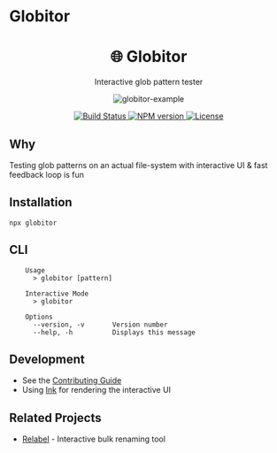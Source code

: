# Globitor

<h1 align="center">🌐 Globitor</h1>
<p align="center">Interactive glob pattern tester</p>
<p align="center">
  <img src="https://user-images.githubusercontent.com/11733036/111021463-1778d680-83d5-11eb-8f75-5e16419f1277.gif" alt="globitor-example"/>
</p>
<p align="center">
  <a href="https://github.com/ranyitz/globitor/actions/workflows/node.js.yml">
   <img src="https://img.shields.io/github/workflow/status/ranyitz/globitor/Node.js%20CI?style=for-the-badge" alt="Build Status" />
  </a>
  <a aria-label="NPM version" href="https://www.npmjs.com/package/globitor">
    <img alt="NPM version" src="https://img.shields.io/npm/v/globitor.svg?style=for-the-badge">
  </a>
  <a aria-label="License" href="https://github.com/ranyitz/globitor/blob/master/LICENSE">
    <img alt="License" src="https://img.shields.io/npm/l/globitor.svg?style=for-the-badge">
  </a>
</p>

## Why
Testing glob patterns on an actual file-system with interactive UI & fast feedback loop is fun

## Installation
```
npx globitor
```

## CLI
```   
    Usage
      > globitor [pattern]

    Interactive Mode
      > globitor

    Options
      --version, -v       Version number
      --help, -h          Displays this message
```

## Development

* See the [Contributing Guide](CONTRIBUTING.md)
* Using [Ink](https://github.com/vadimdemedes/ink) for rendering the interactive UI

## Related Projects
* [Relabel](https://github.com/ranyitz/relabel) - Interactive bulk renaming tool


